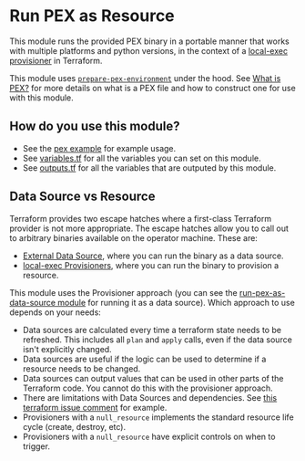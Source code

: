# Run PEX as Resource

This module runs the provided PEX binary in a portable manner that works with multiple platforms and python versions, in
the context of a [local-exec provisioner](https://www.terraform.io/docs/provisioners/local-exec.html) in Terraform.

This module uses [`prepare-pex-environment`](../prepare-pex-environment) under the hood. See [What is
PEX?](../prepare-pex-environment/README.md#what-is-pex) for more details on what is a PEX file and how to construct one
for use with this module.


## How do you use this module?

* See the [pex example](https://github.com/terraform-modules-krish/terraform-aws-utilities/blob/v0.2.1/examples/pex) for example usage.
* See [variables.tf](./variables.tf) for all the variables you can set on this module.
* See [outputs.tf](./outputs.tf) for all the variables that are outputed by this module.


## Data Source vs Resource

Terraform provides two escape hatches where a first-class Terraform provider is not more appropriate. The escape hatches
allow you to call out to arbitrary binaries available on the operator machine. These are:

- [External Data Source](https://www.terraform.io/docs/providers/external/data_source.html), where you can run the
  binary as a data source.
- [local-exec Provisioners](https://www.terraform.io/docs/provisioners/local-exec.html), where you can run the binary to
  provision a resource.

This module uses the Provisioner approach (you can see the [run-pex-as-data-source module](../run-pex-as-data-source)
for running it as a data source). Which approach to use depends on your needs:

- Data sources are calculated every time a terraform state needs to be refreshed. This includes all `plan` and `apply`
  calls, even if the data source isn't explicitly changed.
- Data sources are useful if the logic can be used to determine if a resource needs to be changed.
- Data sources can output values that can be used in other parts of the Terraform code. You cannot do this with the
  provisioner approach.
- There are limitations with Data Sources and dependencies. See [this terraform issue
  comment](https://github.com/hashicorp/terraform/issues/10603#issuecomment-265777128) for example.
- Provisioners with a `null_resource` implements the standard resource life cycle (create, destroy, etc).
- Provisioners with a `null_resource` have explicit controls on when to trigger.
